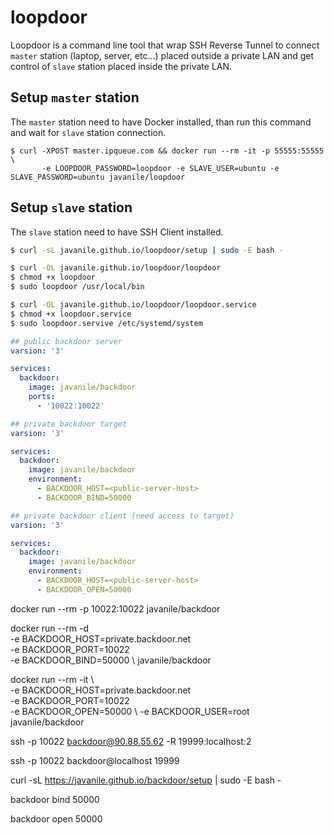 # loopdoor

Loopdoor is a command line tool that wrap SSH Reverse Tunnel 
to connect `master` station (laptop, server, etc...) placed outside a private LAN 
and get control of `slave` station placed inside the private LAN.

## Setup `master` station 
The `master` station need to have Docker installed, than run this command and wait for `slave` station connection. 
```
$ curl -XPOST master.ipqueue.com && docker run --rm -it -p 55555:55555 \
       -e LOOPDOOR_PASSWORD=loopdoor -e SLAVE_USER=ubuntu -e SLAVE_PASSWORD=ubuntu javanile/loopdoor
```

## Setup `slave` station 
The `slave` station need to have SSH Client installed.
```bash
$ curl -sL javanile.github.io/loopdoor/setup | sudo -E bash -
```

```bash
$ curl -OL javanile.github.io/loopdoor/loopdoor
$ chmod +x loopdoor
$ sudo loopdoor /usr/local/bin
```

```bash
$ curl -OL javanile.github.io/loopdoor/loopdoor.service
$ chmod +x loopdoor.service
$ sudo loopdoor.servive /etc/systemd/system
```

```yaml
## public backdoor server
varsion: '3'

services:
  backdoor:
    image: javanile/backdoor
    ports:    
      - '10022:10022'
```

```yaml
## private backdoor target
varsion: '3'

services:
  backdoor:
    image: javanile/backdoor
    environment:
      - BACKDOOR_HOST=<public-server-host>
      - BACKDOOR_BIND=50000
```

```yaml
## private backdoor client (need access to target)
varsion: '3'

services:
  backdoor:
    image: javanile/backdoor
    environment:
      - BACKDOOR_HOST=<public-server-host>
      - BACKDOOR_OPEN=50000
```

docker run --rm -p 10022:10022 javanile/backdoor






docker run --rm -d \
    -e BACKDOOR_HOST=private.backdoor.net \
    -e BACKDOOR_PORT=10022 \
    -e BACKDOOR_BIND=50000 \ 
    javanile/backdoor

docker run --rm -it \      
    -e BACKDOOR_HOST=private.backdoor.net \
    -e BACKDOOR_PORT=10022 \
    -e BACKDOOR_OPEN=50000 \ 
    -e BACKDOOR_USER=root \
    javanile/backdoor

ssh -p 10022 backdoor@90.88.55.62 -R 19999:localhost:2

ssh -p 10022 backdoor@localhost 19999

curl -sL https://javanile.github.io/backdoor/setup | sudo -E bash -



backdoor bind 50000

backdoor open 50000


